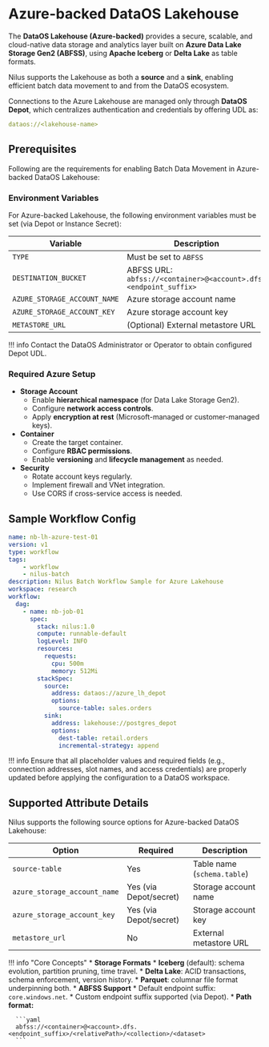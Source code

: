 # Azure-backed DataOS Lakehouse

The **DataOS Lakehouse (Azure-backed)** provides a secure, scalable, and cloud-native data storage and analytics layer built on **Azure Data Lake Storage Gen2 (ABFSS)**, using **Apache Iceberg** or **Delta Lake** as table formats.

Nilus supports the Lakehouse as both a **source** and a **sink**, enabling efficient batch data movement to and from the DataOS ecosystem.

Connections to the Azure Lakehouse are managed only through **DataOS Depot**, which centralizes authentication and credentials by offering UDL as:

```yaml
dataos://<lakehouse-name>
```

## Prerequisites

Following are the requirements for enabling Batch Data Movement in Azure-backed DataOS Lakehouse:

### **Environment Variables**

For Azure-backed Lakehouse, the following environment variables must be set (via Depot or Instance Secret):

| Variable                     | Description                                                      |
| ---------------------------- | ---------------------------------------------------------------- |
| `TYPE`                       | Must be set to `ABFSS`                                           |
| `DESTINATION_BUCKET`         | ABFSS URL: `abfss://<container>@<account>.dfs.<endpoint_suffix>` |
| `AZURE_STORAGE_ACCOUNT_NAME` | Azure storage account name                                       |
| `AZURE_STORAGE_ACCOUNT_KEY`  | Azure storage account key                                        |
| `METASTORE_URL`              | (Optional) External metastore URL                                |

!!! info
    Contact the DataOS Administrator or Operator to obtain configured Depot UDL.


### **Required Azure Setup**

* **Storage Account**
    * Enable **hierarchical namespace** (for Data Lake Storage Gen2).
    * Configure **network access controls**.
    * Apply **encryption at rest** (Microsoft-managed or customer-managed keys).
* **Container**
    * Create the target container.
    * Configure **RBAC permissions**.
    * Enable **versioning** and **lifecycle management** as needed.
* **Security**
    * Rotate account keys regularly.
    * Implement firewall and VNet integration.
    * Use CORS if cross-service access is needed.

## Sample Workflow Config

```yaml
name: nb-lh-azure-test-01
version: v1
type: workflow
tags:
    - workflow
    - nilus-batch
description: Nilus Batch Workflow Sample for Azure Lakehouse
workspace: research
workflow:
  dag:
    - name: nb-job-01
      spec:
        stack: nilus:1.0
        compute: runnable-default
        logLevel: INFO
        resources:
          requests:
            cpu: 500m
            memory: 512Mi
        stackSpec:
          source:
            address: dataos://azure_lh_depot
            options:
              source-table: sales.orders
          sink:
            address: lakehouse://postgres_depot
            options:
              dest-table: retail.orders
              incremental-strategy: append

```

!!! info
    Ensure that all placeholder values and required fields (e.g., connection addresses, slot names, and access credentials) are properly updated before applying the configuration to a DataOS workspace.


## Supported Attribute Details

Nilus supports the following source options for Azure-backed DataOS Lakehouse:

| Option                       | Required               | Description                 |
| ---------------------------- | ---------------------- | --------------------------- |
| `source-table`               | Yes                    | Table name (`schema.table`) |
| `azure_storage_account_name` | Yes (via Depot/secret) | Storage account name        |
| `azure_storage_account_key`  | Yes (via Depot/secret) | Storage account key         |
| `metastore_url`              | No                     | External metastore URL      |

!!! info "Core Concepts"
    * **Storage Formats**
        * **Iceberg** (default): schema evolution, partition pruning, time travel.
        * **Delta Lake**: ACID transactions, schema enforcement, version history.
        * **Parquet**: columnar file format underpinning both.
    * **ABFSS Support**
        * Default endpoint suffix: `core.windows.net`.
        * Custom endpoint suffix supported (via Depot).
    * **Path format:**

      ```yaml
      abfss://<container>@<account>.dfs.<endpoint_suffix>/<relativePath>/<collection>/<dataset>
      ```







